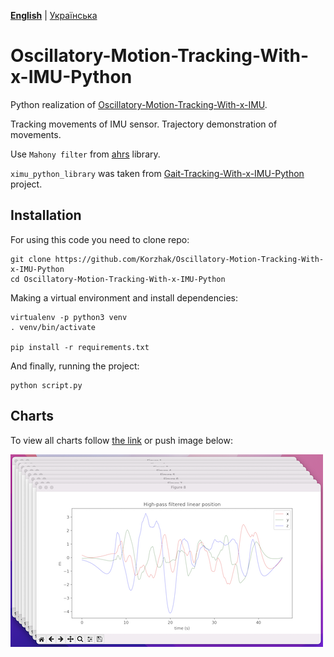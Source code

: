 **[English](REAMDE.md)** | [Українська](README_UA.md)

# Oscillatory-Motion-Tracking-With-x-IMU-Python

Python realization of [Oscillatory-Motion-Tracking-With-x-IMU](https://github.com/xioTechnologies/Oscillatory-Motion-Tracking-With-x-IMU).

Tracking movements of IMU sensor. Trajectory demonstration of movements.

Use `Mahony filter` from [ahrs](https://github.com/Mayitzin/ahrs) library.

`ximu_python_library` was taken from [Gait-Tracking-With-x-IMU-Python](https://github.com/daehwa/Gait-Tracking-With-x-IMU-Python) project.


## Installation

For using this code you need to clone repo:

```shell
git clone https://github.com/Korzhak/Oscillatory-Motion-Tracking-With-x-IMU-Python
cd Oscillatory-Motion-Tracking-With-x-IMU-Python
```

Making a virtual environment and install dependencies:

```shell
virtualenv -p python3 venv
. venv/bin/activate

pip install -r requirements.txt
```

And finally, running the project:

```shell
python script.py
```

## Charts

To view all charts follow [the link](charts/CHARTS.md) or push image below:

[![Show all charts](charts/9_all_2D_charts.png)](charts/CHARTS.md)
